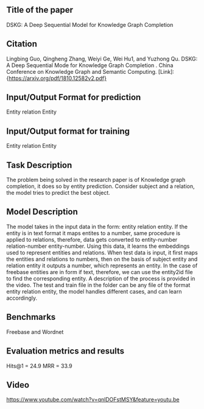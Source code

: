## Title of the paper
DSKG: A Deep Sequential Model for Knowledge Graph Completion
  
## Citation
  Lingbing Guo, Qingheng Zhang, Weiyi Ge, Wei Hu1, and Yuzhong Qu. DSKG: A Deep Sequential Mode for Knowledge Graph Completion . China Conference on Knowledge Graph and Semantic Computing. [Link]:{https://arxiv.org/pdf/1810.12582v2.pdf}
  
## Input/Output Format for prediction
Entity relation Entity

## Input/Output format for training
Entity relation Entity

## Task Description
The problem being solved in the research paper is of Knowledge graph completion, it does so by entity prediction. Consider subject and a relation, the model tries to predict the best object.


## Model Description
The model takes in the input data in the form: entity relation entity. If the entity is in text format it maps entites to a number, same procedure is applied to relations, therefore, data gets converted to entity-number relation-number entity-number. Using this data, it learns the embeddings used to represent entities and relations. When test data is input, it first maps the entities and relations to numbers, then on the basis of subject entity and relation entity it outputs a number, which represents an entity. In the case of freebase entities are in form if text, therefore, we can use the entity2id file to find the corresponding entity. A description of the process is provided in the video. The test and train file in the folder can be any file of the format entity relation entity, the model handles different cases, and can learn accordingly.

## Benchmarks
Freebase and Wordnet

## Evaluation metrics and results
Hits@1 = 24.9
MRR = 33.9

## Video
https://www.youtube.com/watch?v=qnlDOFstMSY&feature=youtu.be

        
        
